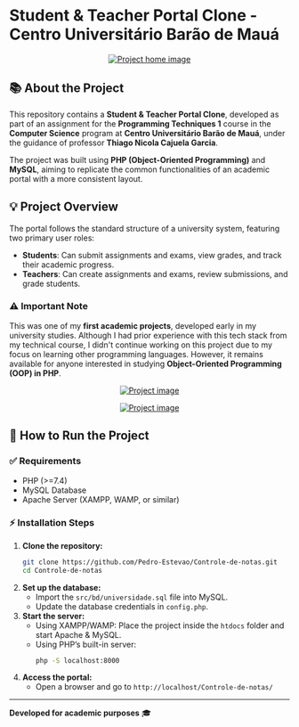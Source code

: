 # Student & Teacher Portal Clone - Centro Universitário Barão de Mauá

<p style="text-align: center;">
    <a href="https://www.pedroestevao.com">
        <img src="https://res.cloudinary.com/dge3g9rcw/image/upload/v1739833231/github/woguo9vgtffr8bzpxsec.jpg" alt="Project home image" />
    </a>
</p>

## 📚 About the Project
This repository contains a **Student & Teacher Portal Clone**, developed as part of an assignment for the **Programming Techniques 1** course in the **Computer Science** program at **Centro Universitário Barão de Mauá**, under the guidance of professor **Thiago Nicola Cajuela Garcia**.

The project was built using **PHP (Object-Oriented Programming)** and **MySQL**, aiming to replicate the common functionalities of an academic portal with a more consistent layout.

## 💡 Project Overview
The portal follows the standard structure of a university system, featuring two primary user roles:

- **Students**: Can submit assignments and exams, view grades, and track their academic progress.
- **Teachers**: Can create assignments and exams, review submissions, and grade students.

### ⚠️ Important Note
This was one of my **first academic projects**, developed early in my university studies. Although I had prior experience with this tech stack from my technical course, I didn't continue working on this project due to my focus on learning other programming languages. However, it remains available for anyone interested in studying **Object-Oriented Programming (OOP) in PHP**.

<p style="text-align: center;">
    <a href="https://www.pedroestevao.com">
        <img src="https://res.cloudinary.com/dge3g9rcw/image/upload/v1739834342/github/he5vhzj82gfp8g5wkpl8.jpg" alt="Project image" />
    </a>
</p>

<p style="text-align: center;">
    <a href="https://www.pedroestevao.com">
        <img src="https://res.cloudinary.com/dge3g9rcw/image/upload/v1739834341/github/jg9bmnqv2d4aso0lt4mo.jpg" alt="Project image" />
    </a>
</p>

## 🚀 How to Run the Project

### ✅ Requirements
- PHP (>=7.4)
- MySQL Database
- Apache Server (XAMPP, WAMP, or similar)

### ⚡ Installation Steps
1. **Clone the repository:**
   ```bash
   git clone https://github.com/Pedro-Estevao/Controle-de-notas.git
   cd Controle-de-notas
   ```
2. **Set up the database:**
   - Import the `src/bd/universidade.sql` file into MySQL.
   - Update the database credentials in `config.php`.
3. **Start the server:**
   - Using XAMPP/WAMP: Place the project inside the `htdocs` folder and start Apache & MySQL.
   - Using PHP’s built-in server:
     ```bash
     php -S localhost:8000
     ```
4. **Access the portal:**
   - Open a browser and go to `http://localhost/Controle-de-notas/`

---

**Developed for academic purposes** 🎓

